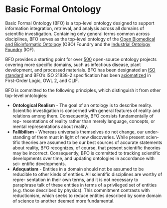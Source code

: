 # Basic Formal Ontology

Basic Formal Ontology (BFO) is a top-level ontology designed to support information integration, retrieval, and analysis across all domains of scientific investigation. Containing only general terms common across disciplines, BFO serves as the top-level ontology of the [Open Biomedical and Bioinformatic Ontology](https://obofoundry.org/) (OBO) Foundry and the [Industrial Ontology Foundry](https://industrialontologies.org/) (IOF).

BFO provides a starting point for over [500](http://basic-formal-ontology.org/users.html) open-source ontology projects covering more specific domains, such as infectious disease, plant development, and processed materials. BFO has been designated an [ISO standard](https://www.iso.org/standard/74572.html) and BFO’s ISO 21838-2 specification has been [axiomatized](https://github.com/BFO-ontology/BFO-2020/tree/21838-2/21838-2) in First-Order Logic, OWL 2, and CLIF.
 
BFO is committed to the following principles, which distinguish it from other top-level ontologies:
- **Ontological Realism** - The goal of an ontology is to describe reality. Scientific investigation is concerned with general features of reality and relations among them. Consequently, BFO consists fundamentally of rep- resentations of reality rather than merely language, concepts, or mental representations about reality.
- **Fallibilism** - Whereas universals themselves do not change, our under- standing of them must in light of new discoveries. While present scien- tific theories are assumed to be our best sources of accurate statements about reality, BFO recognizes, of course, that present scientific theories may be incorrect. Consequently, BFO is committed to tracking scientific developments over time, and updating ontologies in accordance with sci- entific developments.
- **Adequatism** - Entities in a domain should not be assumed to be reducible to other kinds of entities. All scientific disciplines are worthy of repre- sentation in their own terms, and it is not necessary to paraphrase talk of these entities in terms of a privileged set of entities (e.g. those described by physics). This commitment contrasts with reductionism, which seeks to reduce entities described by some domain of science to another deemed more fundamental.

